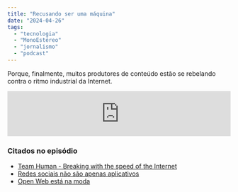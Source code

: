 ```yaml
---
title: "Recusando ser uma máquina"
date: "2024-04-26"
tags: 
  - "tecnologia"
  - "MonoEstéreo"
  - "jornalismo"
  - "podcast"
---
```


Porque, finalmente, muitos produtores de conteúdo estão se rebelando contra o ritmo industrial da Internet.

<iframe src="https://podcasters.spotify.com/pod/show/monoestereo/embed/episodes/Recusando-ser-uma-mquina-e2it0uo/a-ab758es" height="102px" width="100%" frameborder="0" scrolling="no"></iframe>

### Citados no episódio
- [Team Human - Breaking with the speed of the Internet](https://www.teamhuman.fm/episodes/292-rushkoff-the-speed-of-the-internet)
- [Redes sociais não são apenas aplicativos](https://textosobretela.com/redes-sociais-nao-sao-apenas-aplicativos/)
- [Open Web está na moda](https://textosobretela.com/open-web-esta-na-moda/)